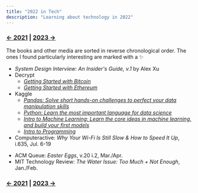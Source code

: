 ```yaml
---
title: "2022 in Tech"
description: "Learning about technology in 2022"
---
```


### [← 2021](/2022/12/31/learn-2021) | [2023 →](/2023/12/31/learn-2023)
The books and other media are sorted in reverse chronological order. The ones I found particularly interesting are marked with a ✨

- *System Design Interview: An Insider's Guide, v.1* by Alex Xu
- Decrypt
  - [*Getting Started with Bitcoin*](https://decrypt.co/courses/102207/getting-started-with-bitcoin)
  - [*Getting Started with Ethereum*](https://decrypt.co/courses/102208/getting-started-with-ethereum)
- Kaggle
  - [*Pandas: Solve short hands-on challenges to perfect your data manipulation skills*](https://www.kaggle.com/learn/pandas)
  - [*Python: Learn the most important language for data science*](https://www.kaggle.com/learn/python)
  - [*Intro to Machine Learning: Learn the core ideas in machine learning, and build your first models*](https://www.kaggle.com/learn/intro-to-machine-learning)
  - [*Intro to Programming*](https://www.kaggle.com/learn/intro-to-programming)
- Computeractive: *Why Your Wi-Fi Is Still Slow & How to Speed It Up*, i.635, Jul. 6-19
<!-- Classic Gaming, v.1	Classic Gaming	GamesRadar -->
- ACM Queue: *Easter Eggs*, v.20 i.2, Mar./Apr.
- MIT Technology Review: *The Water Issue: Too Much + Not Enough*, Jan./Feb.

### [← 2021](/2022/12/31/learn-2021) | [2023 →](/2023/12/31/learn-2023)
